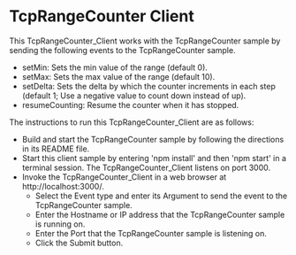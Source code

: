 # TcpRangeCounter Client

This TcpRangeCounter_Client works with the TcpRangeCounter sample by sending the following events to the TcpRangeCounter sample. 
- setMin: Sets the min value of the range (default 0).
- setMax: Sets the max value of the range (default 10).
- setDelta: Sets the delta by which the counter increments in each step (default 1; Use a negative value to count down instead of up).
- resumeCounting: Resume the counter when it has stopped.

The instructions to run this TcpRangeCounter_Client are as follows:
- Build and start the TcpRangeCounter sample by following the directions in its README file.
- Start this client sample by entering 'npm install' and then 'npm start' in a terminal session. The TcpRangeCounter_Client listens on port 3000.
- Invoke the TcpRangeCounter_Client in a web browser at http://localhost:3000/.
    - Select the Event type and enter its Argument to send the event to the TcpRangeCounter sample.
    - Enter the Hostname or IP address that the TcpRangeCounter sample is running on.
    - Enter the Port that the TcpRangeCounter sample is listening on.
    - Click the Submit button.

